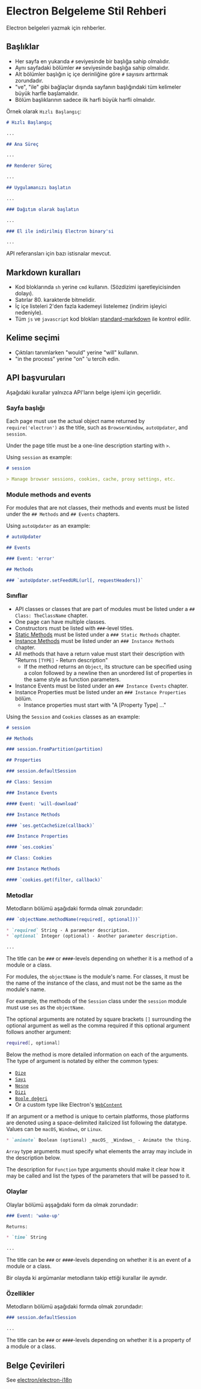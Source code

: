 # Electron Belgeleme Stil Rehberi

Electron belgeleri yazmak için rehberler.

## Başlıklar

* Her sayfa en yukarıda `#` seviyesinde bir başlığa sahip olmalıdır.
* Aynı sayfadaki bölümler `##` seviyesinde başlığa sahip olmalıdır.
* Alt bölümler başlığın iç içe derinliğine göre `#` sayısını arttırmak zorundadır.
* "ve", "ile" gibi bağlaçlar dışında sayfanın başlığındaki tüm kelimeler büyük harfle başlamalıdır.
* Bölüm başlıklarının sadece ilk harfi büyük harfli olmalıdır.

Örnek olarak `Hızlı Başlangıç`:

```markdown
# Hızlı Başlangıç

...

## Ana Süreç

...

## Renderer Süreç

...

## Uygulamanızı başlatın

...

### Dağıtım olarak başlatın

...

### El ile indirilmiş Electron binary'si

...
```

API referansları için bazı istisnalar mevcut.

## Markdown kuralları

* Kod bloklarında `sh` yerine `cmd` kullanın. (Sözdizimi işaretleyicisinden dolayı).
* Satırlar 80. karakterde bitmelidir.
* İç içe listeleri 2'den fazla kademeyi listelemez (indirim işleyici nedeniyle).
* Tüm `js` ve `javascript` kod blokları [standard-markdown](http://npm.im/standard-markdown) ile kontrol edilir.

## Kelime seçimi

* Çıktıları tanımlarken "would" yerine "will" kullanın.
* "in the process" yerine "on" 'u tercih edin.

## API başvuruları

Aşağıdaki kurallar yalnızca API'ların belge işlemi için geçerlidir.

### Sayfa başlığı

Each page must use the actual object name returned by `require('electron')` as the title, such as `BrowserWindow`, `autoUpdater`, and `session`.

Under the page title must be a one-line description starting with `>`.

Using `session` as example:

```markdown
# session

> Manage browser sessions, cookies, cache, proxy settings, etc.
```

### Module methods and events

For modules that are not classes, their methods and events must be listed under the `## Methods` and `## Events` chapters.

Using `autoUpdater` as an example:

```markdown
# autoUpdater

## Events

### Event: 'error'

## Methods

### `autoUpdater.setFeedURL(url[, requestHeaders])`
```

### Sınıflar

* API classes or classes that are part of modules must be listed under a `## Class: TheClassName` chapter.
* One page can have multiple classes.
* Constructors must be listed with `###`-level titles.
* [Static Methods](https://developer.mozilla.org/en-US/docs/Web/JavaScript/Reference/Classes/static) must be listed under a `### Static Methods` chapter.
* [Instance Methods](https://developer.mozilla.org/en-US/docs/Web/JavaScript/Reference/Classes#Prototype_methods) must be listed under an `### Instance Methods` chapter.
* All methods that have a return value must start their description with "Returns `[TYPE]` - Return description" 
  * If the method returns an `Object`, its structure can be specified using a colon followed by a newline then an unordered list of properties in the same style as function parameters.
* Instance Events must be listed under an `### Instance Events` chapter.
* Instance Properties must be listed under an `### Instance Properties` bölüm. 
  * Instance properties must start with "A [Property Type] ..."

Using the `Session` and `Cookies` classes as an example:

```markdown
# session

## Methods

### session.fromPartition(partition)

## Properties

### session.defaultSession

## Class: Session

### Instance Events

#### Event: 'will-download'

### Instance Methods

#### `ses.getCacheSize(callback)`

### Instance Properties

#### `ses.cookies`

## Class: Cookies

### Instance Methods

#### `cookies.get(filter, callback)`
```

### Metodlar

Metodların bölümü aşağıdaki formda olmak zorundadır:

```markdown
### `objectName.methodName(required[, optional]))`

* `required` String - A parameter description.
* `optional` Integer (optional) - Another parameter description.

...
```

The title can be `###` or `####`-levels depending on whether it is a method of a module or a class.

For modules, the `objectName` is the module's name. For classes, it must be the name of the instance of the class, and must not be the same as the module's name.

For example, the methods of the `Session` class under the `session` module must use `ses` as the `objectName`.

The optional arguments are notated by square brackets `[]` surrounding the optional argument as well as the comma required if this optional argument follows another argument:

```sh
required[, optional]
```

Below the method is more detailed information on each of the arguments. The type of argument is notated by either the common types:

* [`Dize`](https://developer.mozilla.org/en-US/docs/Web/JavaScript/Reference/Global_Objects/String)
* [`Sayı`](https://developer.mozilla.org/en-US/docs/Web/JavaScript/Reference/Global_Objects/Number)
* [`Nesne`](https://developer.mozilla.org/en-US/docs/Web/JavaScript/Reference/Global_Objects/Object)
* [`Dizi`](https://developer.mozilla.org/en-US/docs/Web/JavaScript/Reference/Global_Objects/Array)
* [`Boole değeri`](https://developer.mozilla.org/en-US/docs/Web/JavaScript/Reference/Global_Objects/Boolean)
* Or a custom type like Electron's [`WebContent`](api/web-contents.md)

If an argument or a method is unique to certain platforms, those platforms are denoted using a space-delimited italicized list following the datatype. Values can be `macOS`, `Windows`, or `Linux`.

```markdown
* `animate` Boolean (optional) _macOS_ _Windows_ - Animate the thing.
```

`Array` type arguments must specify what elements the array may include in the description below.

The description for `Function` type arguments should make it clear how it may be called and list the types of the parameters that will be passed to it.

### Olaylar

Olaylar bölümü aşşağıdaki form da olmak zorundadır:

```markdown
### Event: 'wake-up'

Returns:

* `time` String

...
```

The title can be `###` or `####`-levels depending on whether it is an event of a module or a class.

Bir olayda ki argümanlar metodların takip ettiği kurallar ile aynıdır.

### Özellikler

Metodların bölümü aşağıdaki formda olmak zorundadır:

```markdown
### session.defaultSession

...
```

The title can be `###` or `####`-levels depending on whether it is a property of a module or a class.

## Belge Çevirileri

See [electron/electron-i18n](https://github.com/electron/electron-i18n#readme)